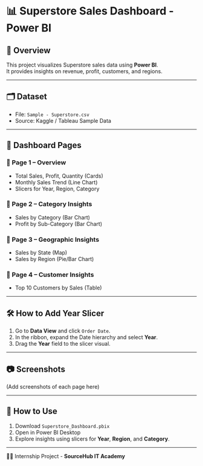 # 📊 Superstore Sales Dashboard - Power BI

## 📌 Overview
This project visualizes Superstore sales data using **Power BI**.  
It provides insights on revenue, profit, customers, and regions.

---

## 🗂️ Dataset
- File: `Sample - Superstore.csv`
- Source: Kaggle / Tableau Sample Data

---

## 🎯 Dashboard Pages

### 📄 Page 1 – Overview
- Total Sales, Profit, Quantity (Cards)
- Monthly Sales Trend (Line Chart)
- Slicers for Year, Region, Category

### 📄 Page 2 – Category Insights
- Sales by Category (Bar Chart)
- Profit by Sub-Category (Bar Chart)

### 📄 Page 3 – Geographic Insights
- Sales by State (Map)
- Sales by Region (Pie/Bar Chart)

### 📄 Page 4 – Customer Insights
- Top 10 Customers by Sales (Table)

---

## 🛠️ How to Add Year Slicer
1. Go to **Data View** and click `Order Date`.
2. In the ribbon, expand the Date hierarchy and select **Year**.
3. Drag the **Year** field to the slicer visual.

---

## 📷 Screenshots
(Add screenshots of each page here)

---

## 🚀 How to Use
1. Download `Superstore_Dashboard.pbix`
2. Open in Power BI Desktop
3. Explore insights using slicers for **Year**, **Region**, and **Category**.

---

👨‍💻 Internship Project - **SourceHub IT Academy**
